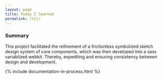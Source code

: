 ```yaml
---
layout: page
title: Today I learned
permalink: /til/
---
```




<!-- ## Core Benfits of this project
- Work through design process implementing recently refined design processes
  - systemitized sketch design systems with robust assets libraries
    - core design components
    - wireframes
    - high fidelity site mock
    - styleguides, moodboards etc

*link to assets comming soon*
[Check out the design assets here]( ) 

- Develop modules and a system for seamless transfer of design assets into webkits of core design components.
__Checkout the assets__
  [webkit]()
  [webkit applied in project]()
  [webkit-modules-in-codepen]()
-->

### Summary
This project facilitated the refinement of a frictionless symbolized sketch design system of core components, which was then developed into a sass variablized webkit. Thereby, expediting and ensuring consistency between design and development.


{% include documentation-in-process.html %}
